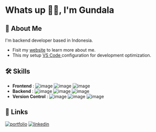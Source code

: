 # Whats up 👊🤟, I'm Gundala


## 🚀 About Me
I'm backend developer based in Indonesia.

- Fisit my [website](https://awesomeopensource.com/project/elangosundar/awesome-README-templates) to learn more about me.
- This my setup [VS Code ](https://github.com/matiassingers/awesome-readme) configuration for development optimization.
## 🛠 Skills

- **Frontend** : ![image](https://img.shields.io/badge/livewire-4e56a6?style=for-the-badge&logo=livewire&logoColor=white) ![image](https://img.shields.io/badge/jQuery-0769AD?style=for-the-badge&logo=jquery&logoColor=white) ![image](https://img.shields.io/badge/Vue%20js-35495E?style=for-the-badge&logo=vuedotjs&logoColor=4FC08D)
- **Backend** : ![image](https://img.shields.io/badge/Laravel-FF2D20?style=for-the-badge&logo=laravel&logoColor=white) ![image](https://img.shields.io/badge/adonis%20js-220052?style=for-the-badge&logo=adonisjs&logoColor=white) ![image](https://img.shields.io/badge/nestjs-E0234E?style=for-the-badge&logo=nestjs&logoColor=white)
- **Version Control** : ![image](https://img.shields.io/badge/GitHub-100000?style=for-the-badge&logo=github&logoColor=white) ![image](https://img.shields.io/badge/GitLab-330F63?style=for-the-badge&logo=gitlab&logoColor=white) ![image](https://img.shields.io/badge/Bitbucket-0747a6?style=for-the-badge&logo=bitbucket&logoColor=white)
## 🔗 Links
[![portfolio](https://img.shields.io/badge/my_portfolio-000?style=for-the-badge&logo=ko-fi&logoColor=white)](https://katherineoelsner.com/)
[![linkedin](https://img.shields.io/badge/linkedin-0A66C2?style=for-the-badge&logo=linkedin&logoColor=white)](https://www.linkedin.com/in/gundalarp)

